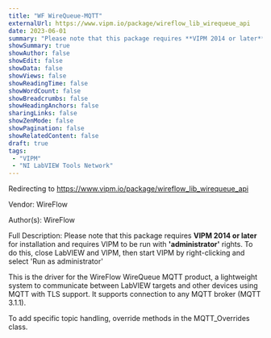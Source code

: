 ```yaml
---
title: "WF WireQueue-MQTT"
externalUrl: https://www.vipm.io/package/wireflow_lib_wirequeue_api
date: 2023-06-01
summary: "Please note that this package requires **VIPM 2014 or later** for installation and requires VIPM to be run with **'administrator'** rights."
showSummary: true
showAuthor: false
showEdit: false
showData: false
showViews: false
showReadingTime: false
showWordCount: false
showBreadcrumbs: false
showHeadingAnchors: false
sharingLinks: false
showZenMode: false
showPagination: false
showRelatedContent: false
draft: true
tags:
 - "VIPM"
 - "NI LabVIEW Tools Network"
---
```


Redirecting to https://www.vipm.io/package/wireflow_lib_wirequeue_api

Vendor: WireFlow

Author(s): WireFlow
 
Full Description:
Please note that this package requires **VIPM 2014 or later** for installation and requires VIPM to be run with **'administrator'** rights. To do this, close LabVIEW and VIPM, then start VIPM by right-clicking and select 'Run as administrator'

This is the driver for the WireFlow WireQueue MQTT product, a lightweight system to communicate between LabVIEW targets and other devices using MQTT with TLS support. It supports connection to any MQTT broker (MQTT 3.1.1).

To add specific topic handling, override methods in the MQTT_Overrides class.